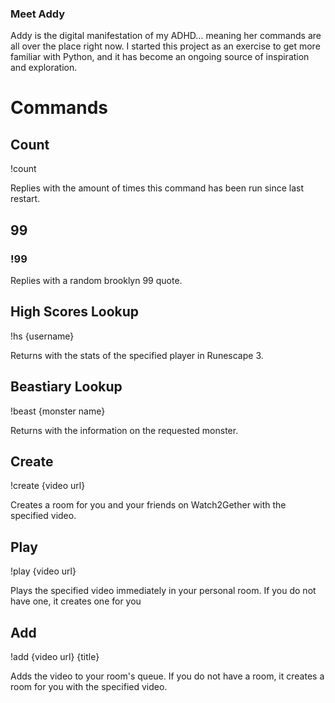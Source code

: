 ### Meet Addy

Addy is the digital manifestation of my ADHD… meaning her commands are all over the place right now. I started this project as an exercise to get more familiar with Python, and it has become an ongoing source of inspiration and exploration.

# Commands

## Count

!count

Replies with the amount of times this command has been run since last restart.

## 99

### **!99**

Replies with a random brooklyn 99 quote.

## High Scores Lookup

!hs {username}

Returns with the stats of the specified player in Runescape 3.

## Beastiary Lookup

!beast {monster name}

Returns with the information on the requested monster.

## Create

!create {video url}

Creates a room for you and your friends on Watch2Gether with the specified video.

## Play

!play {video url}

Plays the specified video immediately in your personal room. If you do not have one, it creates one for you

## Add

!add {video url} {title}

Adds the video to your room's queue. If you do not have a room, it creates a room for you with the specified video.
